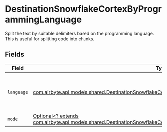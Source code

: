 # DestinationSnowflakeCortexByProgrammingLanguage

Split the text by suitable delimiters based on the programming language. This is useful for splitting code into chunks.


## Fields

| Field                                                                                                                                                                                                                       | Type                                                                                                                                                                                                                        | Required                                                                                                                                                                                                                    | Description                                                                                                                                                                                                                 |
| --------------------------------------------------------------------------------------------------------------------------------------------------------------------------------------------------------------------------- | --------------------------------------------------------------------------------------------------------------------------------------------------------------------------------------------------------------------------- | --------------------------------------------------------------------------------------------------------------------------------------------------------------------------------------------------------------------------- | --------------------------------------------------------------------------------------------------------------------------------------------------------------------------------------------------------------------------- |
| `language`                                                                                                                                                                                                                  | [com.airbyte.api.models.shared.DestinationSnowflakeCortexLanguage](../../models/shared/DestinationSnowflakeCortexLanguage.md)                                                                                               | :heavy_check_mark:                                                                                                                                                                                                          | Split code in suitable places based on the programming language                                                                                                                                                             |
| `mode`                                                                                                                                                                                                                      | [Optional<? extends com.airbyte.api.models.shared.DestinationSnowflakeCortexSchemasProcessingTextSplitterTextSplitterMode>](../../models/shared/DestinationSnowflakeCortexSchemasProcessingTextSplitterTextSplitterMode.md) | :heavy_minus_sign:                                                                                                                                                                                                          | N/A                                                                                                                                                                                                                         |